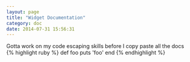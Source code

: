 ```yaml
---
layout: page
title: "Widget Documentation"
category: doc
date: 2014-07-31 15:56:31
---
```


<div class="row">
    <div class="col-xs-12 col-sm-4 light">
        Gotta work on my code escaping skills before I copy paste all the docs
    </div>
    <div class="col-xs-12 col-sm-8 dark">
{% highlight ruby %}
def foo
  puts 'foo'
end
{% endhighlight %}
    </div>
</div>